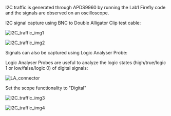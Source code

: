I2C traffic is generated through APDS9960 by running the Lab1 Firefly code and the signals are observed on an oscilloscope.

I2C signal capture using BNC to Double Alligator Clip test cable:

![I2C_traffic_img1](https://user-images.githubusercontent.com/114099174/200092513-9de696f3-642b-4b2b-a301-10b20495ec0b.jpeg)


![I2C_traffic_img2](https://user-images.githubusercontent.com/114099174/200092524-e14e3d75-e7d2-498d-b5a5-5f70e1cd702d.jpeg)


Signals can also be captured using Logic Analyser Probe:

Logic Analyser Probes are useful to analyze the logic states (high/true/logic 1 or low/false/logic 0) of digital signals:

![LA_connector](https://user-images.githubusercontent.com/114099174/200093033-a9a4989e-dfcb-4c34-823f-727e25258352.png)

Set the scope functionality to "Digital"

![I2C_traffic_img3](https://user-images.githubusercontent.com/114099174/200092531-408ef535-65b5-4895-8600-b1d337c66d83.jpeg)


![I2C_traffic_img4](https://user-images.githubusercontent.com/114099174/200092537-7edd61fe-15ee-4548-904a-935843b36b27.jpeg)
